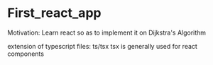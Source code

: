 # First_react_app

Motivation: Learn react so as to implement it on Dijkstra's Algorithm

extension of typescript files: ts/tsx
tsx is generally used for react components
